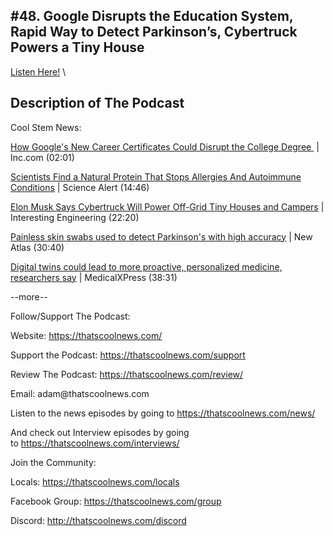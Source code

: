 #48. Google Disrupts the Education System, Rapid Way to Detect Parkinson’s, Cybertruck Powers a Tiny House
---
[Listen Here!](https://thatscoolnews.podbean.com/e/48-google-disrupts-the-education-system-rapid-way-to-detect-parkinson-s-cybertruck-powers-a-tiny-house/) \
## Description of The Podcast
Cool Stem News:
<p style="text-align:left;"><a href='https://www.inc.com/justin-bariso/inside-googles-plan-to-disrupt-college-degree-exclusive.html'>How Google's New Career Certificates Could Disrupt the College Degree </a> | Inc.com (02:01)</p>

<p style="text-align:left;"><a href='https://www.sciencealert.com/our-bodies-do-have-a-natural-answer-for-killer-allergies-and-autoimmune-diseases'>Scientists Find a Natural Protein That Stops Allergies And Autoimmune Conditions</a> | Science Alert (14:46)</p>

<p style="text-align:left;"><a href='https://interestingengineering.com/elon-musk-says-cybertruck-will-power-off-grid-tiny-houses-and-campers'>Elon Musk Says Cybertruck Will Power Off-Grid Tiny Houses and Campers</a> | Interesting Engineering (22:20)

</p>

<p style="text-align:left;"><a href='https://newatlas.com/medical/painless-skin-swabs-parkinsons-high-accuracy/'>Painless skin swabs used to detect Parkinson's with high accuracy</a> | New Atlas (30:40)</p>

<p style="text-align:left;"><a href='https://medicalxpress.com/news/2021-03-digital-twins-proactive-personalized-medicine.html'>Digital twins could lead to more proactive, personalized medicine, researchers say</a> | MedicalXPress (38:31)</p>

<p style="text-align:left;">--more--</p>

Follow/Support The Podcast:
<p style="text-align:left;">Website: <a href='https://thatscoolnews.com/'>https://thatscoolnews.com/</a></p>

<p style="text-align:left;">Support the Podcast: <a href='https://thatscoolnews.com/support'>https://thatscoolnews.com/support</a></p>

<p style="text-align:left;">Review The Podcast: <a href='https://thatscoolnews.com/review/'>https://thatscoolnews.com/review/</a></p>

<p style="text-align:left;">Email: adam@thatscoolnews.com</p>

<p style="text-align:left;">Listen to the news episodes by going to <a href='https://thatscoolnews.com/news/'>https://thatscoolnews.com/news/</a></p>

<p style="text-align:left;">And check out Interview episodes by going to <a href='https://thatscoolnews.com/interviews/'>https://thatscoolnews.com/interviews/</a></p>

Join the Community:
<p style="text-align:left;">Locals: <a href='https://thatscoolnews.com/locals'>https://thatscoolnews.com/locals</a></p>

<p style="text-align:left;">Facebook Group: <a href='https://thatscoolnews.com/group'>https://thatscoolnews.com/group </a></p>

<p style="text-align:left;">Discord: <a href='http://thatscoolnews.com/discord'>http://thatscoolnews.com/discord</a></p>
